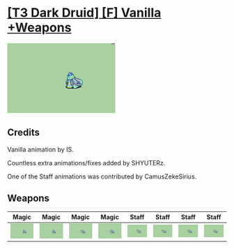 # [\[T3 Dark Druid\] \[F\] Vanilla +Weapons](./)

<img src="./6.%20Magic%20(FE7)/Magic_000.png" alt="[T3 Dark Druid] [F] Vanilla +Weapons standing" />

## Credits

Vanilla animation by IS. 

Countless extra animations/fixes added by SHYUTERz.

One of the Staff animations was contributed by CamusZekeSirius.

## Weapons


|Magic |Magic |Magic |Magic |Staff |Staff |Staff |Staff |
|  :---: | :---: | :---: | :---: | :---: | :---: | :---: | :---: |
| <img alt="Magic animation" src="./6.%20Magic%20(FE7)/Magic.gif" /> | <img alt="Magic animation" src="./6.%20Magic%20(FE8)/Magic.gif" /> | <img alt="Magic animation" src="./6.%20Magic%20(Sorcress,%20Critical%20Sigil)/Magic.gif" /> | <img alt="Magic animation" src="./6.%20Magic%20(Sorcress,%20No%20Critical%20Sigil/Magic.gif" /> | <img alt="Staff animation" src="./7.%20Staff/Staff.gif" /> | <img alt="Staff animation" src="./7.%20Staff%20(CamusZekeSirius)/Staff.gif" /> | <img alt="Staff animation" src="./7.%20Staff%20(FE7%20Dark%20Effect)/Staff.gif" /> | <img alt="Staff animation" src="./7.%20Staff%20(FE8%20Dark%20Effect)/Staff.gif" /> |
